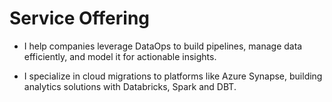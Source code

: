 # Service Offering

- I help companies leverage DataOps to build pipelines, manage data efficiently, and model it for actionable insights.

- I specialize in cloud migrations to platforms like Azure Synapse, building analytics solutions with Databricks, Spark and DBT.

